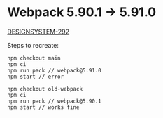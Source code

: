 # Webpack 5.90.1 -> 5.91.0

[DESIGNSYSTEM-292](https://jira.dev.bbc.co.uk/browse/DESIGNSYSTEM-292)

Steps to recreate:

```
npm checkout main
npm ci
npm run pack // webpack@5.91.0
npm start // error

npm checkout old-webpack
npm ci
npm run pack // webpack@5.90.1
npm start // works fine
```
